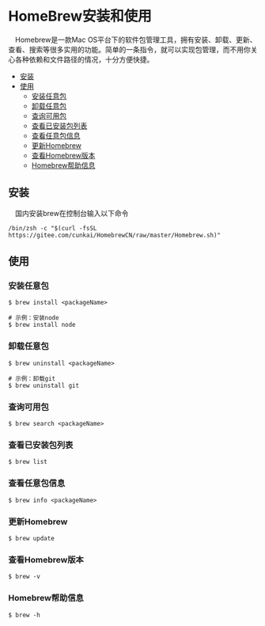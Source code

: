 # HomeBrew安装和使用

&emsp;Homebrew是一款Mac OS平台下的软件包管理工具，拥有安装、卸载、更新、查看、搜索等很多实用的功能。简单的一条指令，就可以实现包管理，而不用你关心各种依赖和文件路径的情况，十分方便快捷。

<!-- TOC -->

- [安装](#安装)
- [使用](#使用)
  - [安装任意包](#安装任意包)
  - [卸载任意包](#卸载任意包)
  - [查询可用包](#查询可用包)
  - [查看已安装包列表](#查看已安装包列表)
  - [查看任意包信息](#查看任意包信息)
  - [更新Homebrew](#更新homebrew)
  - [查看Homebrew版本](#查看homebrew版本)
  - [Homebrew帮助信息](#homebrew帮助信息)

<!-- /TOC -->

## 安装

&emsp;国内安装brew在控制台输入以下命令

```
/bin/zsh -c "$(curl -fsSL https://gitee.com/cunkai/HomebrewCN/raw/master/Homebrew.sh)"
```

## 使用

### 安装任意包
```shell
$ brew install <packageName>

# 示例：安装node
$ brew install node 
```

### 卸载任意包
```shell
$ brew uninstall <packageName>

# 示例：卸载git
$ brew uninstall git
```

### 查询可用包
```shell
$ brew search <packageName>
```

### 查看已安装包列表
```shell
$ brew list
```

### 查看任意包信息
```shell
$ brew info <packageName>
```

### 更新Homebrew
```shell
$ brew update
```

### 查看Homebrew版本
```shell
$ brew -v
```

### Homebrew帮助信息
```shell
$ brew -h
```


